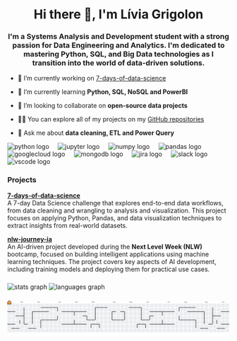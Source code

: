<h1 align="center">Hi there 👋, I'm Lívia Grigolon</h1>
<h3 align="center">I'm a Systems Analysis and Development student with a strong passion for Data Engineering and Analytics. I'm dedicated to mastering Python, SQL, and Big Data technologies as I transition into the world of data-driven solutions.</h3>

- 🔭 I’m currently working on [7-days-of-data-science](https://github.com/livgrigolon/7-days-of-data-science)

- 🌱 I’m currently learning **Python, SQL, NoSQL and PowerBI**

- 👯 I’m looking to collaborate on **open-source data projects**

- 👨‍💻 You can explore all of my projects on my [GitHub repositories](https://github.com/livgrigolon?tab=repositories)

- 💬 Ask me about **data cleaning, ETL and Power Query**

<div align="left">
  <img src="https://cdn.jsdelivr.net/gh/devicons/devicon/icons/python/python-original.svg" height="30" alt="python logo"  />
  <img width="12" />
  <img src="https://cdn.jsdelivr.net/gh/devicons/devicon/icons/jupyter/jupyter-original.svg" height="30" alt="jupyter logo"  />
  <img width="12" />
  <img src="https://cdn.jsdelivr.net/gh/devicons/devicon/icons/numpy/numpy-original.svg" height="30" alt="numpy logo"  />
  <img width="12" />
  <img src="https://cdn.jsdelivr.net/gh/devicons/devicon/icons/pandas/pandas-original.svg" height="30" alt="pandas logo"  />
  <img width="12" />
  <img src="https://cdn.jsdelivr.net/gh/devicons/devicon/icons/googlecloud/googlecloud-original.svg" height="30" alt="googlecloud logo"  />
  <img width="12" />
  <img src="https://cdn.jsdelivr.net/gh/devicons/devicon/icons/mongodb/mongodb-original.svg" height="30" alt="mongodb logo"  />
  <img width="12" />
  <img src="https://cdn.jsdelivr.net/gh/devicons/devicon/icons/jira/jira-original.svg" height="30" alt="jira logo"  />
  <img width="12" />
  <img src="https://cdn.jsdelivr.net/gh/devicons/devicon/icons/slack/slack-original.svg" height="30" alt="slack logo"  />
  <img width="12" />
  <img src="https://cdn.jsdelivr.net/gh/devicons/devicon/icons/vscode/vscode-original.svg" height="30" alt="vscode logo"  />
</div>


<h3 align="left">Projects</h3>

**[7-days-of-data-science](https://github.com/livgrigolon/7-days-of-data-science)**  
A 7-day Data Science challenge that explores end-to-end data workflows, from data cleaning and wrangling to analysis and visualization. This project focuses on applying Python, Pandas, and data visualization techniques to extract insights from real-world datasets.

**[nlw-journey-ia](https://github.com/livgrigolon/nlw-journey-ia)**  
An AI-driven project developed during the **Next Level Week (NLW)** bootcamp, focused on building intelligent applications using machine learning techniques. The project covers key aspects of AI development, including training models and deploying them for practical use cases.

###

<div align="left">
  <img src="https://github-readme-stats.vercel.app/api?username=livgrigolon&hide_title=false&hide_rank=false&show_icons=true&include_all_commits=true&count_private=true&disable_animations=false&theme=dark&locale=en&hide_border=true&order=1" height="150" alt="stats graph"  />
  <img src="https://github-readme-stats.vercel.app/api/top-langs?username=livgrigolon&locale=en&hide_title=false&layout=compact&card_width=320&langs_count=5&theme=dark&hide_border=true&order=2" height="150" alt="languages graph"  />
</div>

###

<picture>
  <source media="(prefers-color-scheme: dark)" srcset="https://raw.githubusercontent.com/livgrigolon/livgrigolon/output/pacman-contribution-graph-dark.svg">
  <source media="(prefers-color-scheme: light)" srcset="https://raw.githubusercontent.com/livgrigolon/livgrigolon/output/pacman-contribution-graph.svg">
  <img alt="pacman contribution graph" src="https://raw.githubusercontent.com/livgrigolon/livgrigolon/output/pacman-contribution-graph.svg">
</picture>

###

